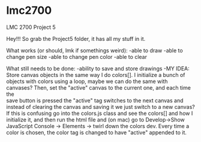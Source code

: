 # lmc2700
LMC 2700 Project 5

Hey!!! So grab the Project5 folder, it has all my stuff in it.

What works (or should, lmk if somethings weird):
  -able to draw
  -able to change pen size
  -able to change pen color
  -able to clear
  
What still needs to be done:
  -ability to save and store drawings
    -MY IDEA: Store canvas objects in the same way I do colors[]. I initialize a bunch of <dev> objects with colors
    using a loop, maybe we can do the same with canvases? Then, set the "active" canvas to the current one, and each time the   
   save button is pressed the "active" tag switches to the next canvas and instead of clearing the canvas and saving it we just switch to a new canvas? If this is confusing go into the colors.js class and see the colors[] and how I initialize it, and then run the html file and (on mac) go to Develop->Show JavaScript Console -> Elements -> twirl down the colors dev. Every time a color is chosen, the color tag is changed to have "active" appended to it.
